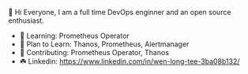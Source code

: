 👋 Hi Everyone, I am a full time DevOps enginner and an open source enthusiast.

- 🌱 Learning: Prometheus Operator
- 🌴 Plan to Learn: Thanos, Prometheus, Alertmanager
- 🍁 Contributing: Prometheus Operator, Thanos
- ☘️ Linkedin: https://www.linkedin.com/in/wen-long-tee-3ba08b132/

<!---
heylongdacoder/heylongdacoder is a ✨ special ✨ repository because its `README.md` (this file) appears on your GitHub profile.
You can click the Preview link to take a look at your changes.
--->
